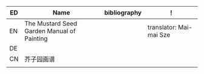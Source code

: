 

| ED  | Name                                       | bibliography | ！                      |
| --- | ------------------------------------------ | ------------ | ----------------------- |
| EN  | The Mustard Seed Garden Manual of Painting |              | translator: Mai-mai Sze |
| DE  |                                            |              |                         |
| CN  | 芥子园画谱                                 |              |                         |
|     |                                            |              |                         |


